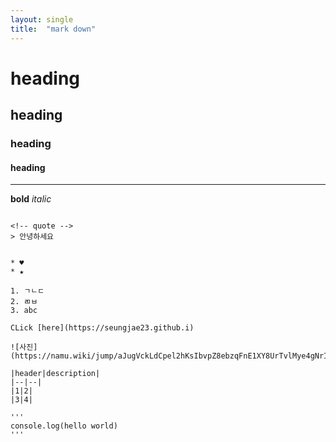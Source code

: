 ```yaml
---
layout: single
title:  "mark down"
---
```


# heading
## heading
### heading
#### heading
___

**bold**
*italic*
~~~strikethrough~~

<!-- quote -->
> 안녕하세요


* ♥
* ★

1. ㄱㄴㄷ
2. ㄻㅂ
3. abc

CLick [here](https://seungjae23.github.i)

![사진](https://namu.wiki/jump/aJugVckLdCpel2hKsIbvpZ8ebzqFnE1XY8UrTvlMye4gNrIADyFJNKZy5IWDF%2B3%2FS%2FCc4lfVsxIlSuSDqNHrlQ%3D%3D)

|header|description|
|--|--| 
|1|2|
|3|4|

'''
console.log(hello world)
'''
